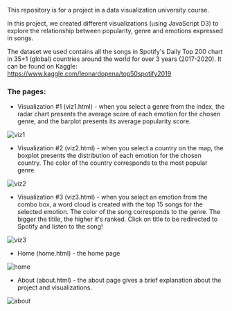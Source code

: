 This repository is for a project in a data visualization university course.

In this project, we created different visualizations (using JavaScript D3) to explore the relationship between popularity, genre and emotions expressed in songs.

The dataset we used contains all the songs in Spotify's Daily Top 200 chart in 35+1 (global) countries around the world for over 3 years (2017-2020). It can be found on Kaggle: https://www.kaggle.com/leonardopena/top50spotify2019

### The pages:

* Visualization #1 (viz1.html) - when you select a genre from the index, the radar chart presents the average score of each emotion for the chosen genre, and the barplot presents its average popularity score.

![viz1](https://user-images.githubusercontent.com/66360006/149676691-efc8a0b6-eb8c-4c08-aa3e-5d4bde5544e9.png)


* Visualization #2 (viz2.html) - when you select a country on the map, the boxplot presents the distribution of each emotion for the chosen country. The color of the country corresponds to the most popular genre.

![viz2](https://user-images.githubusercontent.com/66360006/149676708-68ce2555-46ee-4521-8685-92b11ae79f45.png)


* Visualization #3 (viz3.html) - when you select an emotion from the combo box, a word cloud is created with the top 15 songs for the selected emotion. The color of the song corresponds to the genre. The bigger the titile, the higher it's ranked. Click on title to be redirected to Spotify and listen to the song!

![viz3](https://user-images.githubusercontent.com/66360006/149676715-41016ebf-b155-460b-84d3-1e892ce16d24.png)


* Home (home.html) - the home page

![home](https://user-images.githubusercontent.com/66360006/149676730-bfa7a227-f5d3-4899-9731-151a395a1e30.png)


* About (about.html) - the about page gives a brief explanation about the project and visualizations.

![about](https://user-images.githubusercontent.com/66360006/149676761-a57e14f2-408a-416d-8b8c-985c6a8395a0.png)


